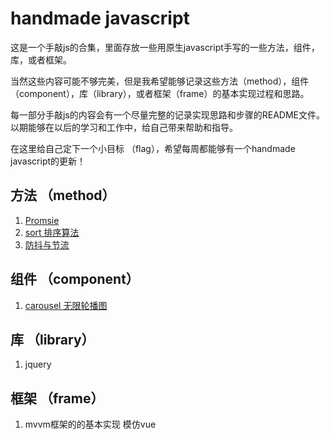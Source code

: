 # handmade javascript
这是一个手敲js的合集，里面存放一些用原生javascript手写的一些方法，组件，库，或者框架。

当然这些内容可能不够完美，但是我希望能够记录这些方法（method），组件（component），库（library），或者框架（frame）的基本实现过程和思路。

每一部分手敲js的内容会有一个尽量完整的记录实现思路和步骤的README文件。
以期能够在以后的学习和工作中，给自己带来帮助和指导。

在这里给自己定下一个小目标 （flag），希望每周都能够有一个handmade javascript的更新！
## 方法 （method）
1. [Promsie](./method/promise/README.md)
2. [sort 排序算法](./method/sort/README.md)
3. [防抖与节流](./method/throttle_debounce)

## 组件 （component）
1. [carousel 无限轮播图](./component/carousel)

## 库 （library）
1. jquery

## 框架 （frame）
1. mvvm框架的的基本实现 模仿vue
